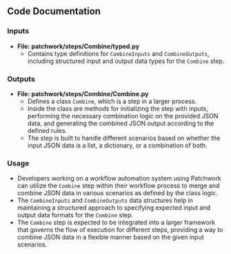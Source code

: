 ## Code Documentation

### Inputs
- **File: patchwork/steps/Combine/typed.py**
  - Contains type definitions for `CombineInputs` and `CombineOutputs`, including structured input and output data types for the `Combine` step.

### Outputs
- **File: patchwork/steps/Combine/Combine.py**
  - Defines a class `Combine`, which is a step in a larger process.
  - Inside the class are methods for initializing the step with inputs, performing the necessary combination logic on the provided JSON data, and generating the combined JSON output according to the defined rules.
  - The step is built to handle different scenarios based on whether the input JSON data is a list, a dictionary, or a combination of both.


### Usage
- Developers working on a workflow automation system using Patchwork can utilize the `Combine` step within their workflow process to merge and combine JSON data in various scenarios as defined by the class logic.
- The `CombineInputs` and `CombineOutputs` data structures help in maintaining a structured approach to specifying expected input and output data formats for the `Combine` step.
- The `Combine` step is expected to be integrated into a larger framework that governs the flow of execution for different steps, providing a way to combine JSON data in a flexible manner based on the given input scenarios.